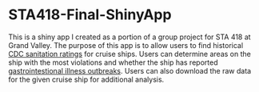 # STA418-Final-ShinyApp

This is a shiny app I created as a portion of a group project for STA 418 at Grand Valley. The purpose of this app is to allow users to find historical [CDC sanitation ratings](https://github.com/marks/cdc-cruise-ship-inspections) for cruise ships. Users can determine areas on the ship with the most violations and whether the ship has reported [gastrointestional illness outbreaks](https://www.cdc.gov/nceh/vsp/surv/gilist.htm). Users can also download the raw data for the given cruise ship for additional analysis.
